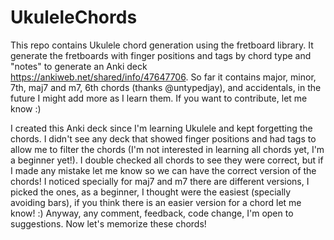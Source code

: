 # UkuleleChords

This repo contains Ukulele chord generation using the fretboard library.
It generate the fretboards with finger positions and tags by chord type and "notes" to generate an Anki deck https://ankiweb.net/shared/info/47647706.
So far it contains major, minor, 7th, maj7 and m7, 6th chords (thanks @untypedjay), and accidentals, in the future I might add more as I learn them.
If you want to contribute, let me know :)

I created this Anki deck since I'm learning Ukulele and kept forgetting the chords. I didn't see any deck that showed finger positions and had tags to allow me to filter the chords (I'm not interested in learning all chords yet, I'm a beginner yet!).
I double checked all chords to see they were correct, but if I made any mistake let me know so we can have the correct version of the chords!
I noticed specially for maj7 and m7 there are different versions, I picked the ones, as a beginner, I thought were the easiest (specially avoiding bars), if you think there is an easier version for a chord let me know! :)
Anyway, any comment, feedback, code change, I'm open to suggestions.
Now let's memorize these chords!

